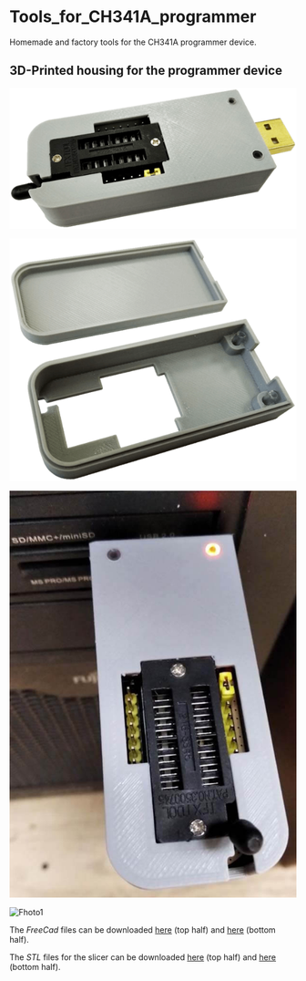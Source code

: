 # Tools_for_CH341A_programmer

Homemade and factory tools for the CH341A programmer device.

## 3D-Printed housing for the programmer device

![Fhoto1](img/case_CH341A_black_1.png)

![Fhoto1](img/case_CH341A_black_2.png)

![Fhoto1](img/case_CH341A_black_3.jpg)

![Fhoto1](img/case_CH341A_black_cura.png)

The *FreeCad* files can be downloaded [here](3d_printing/CH341_black_up2.FCStd) (top half) and [here](3d_printing/CH341_black_down2.FCStd) (bottom half).

The *STL* files for the slicer can be downloaded [here](3d_printing/CH341_black_up2-Body.stl) (top half) and [here](3d_printing/CH341_black_down-Body.stl) (bottom half).
